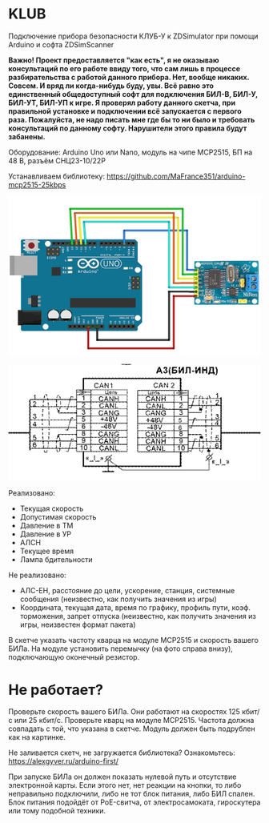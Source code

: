 # KLUB
Подключение прибора безопасности КЛУБ-У к ZDSimulator при помощи Arduino и софта ZDSimScanner

**Важно! Проект предоставляется "как есть", я не оказываю консультаций по его работе ввиду того, что сам лишь в процессе разбирательства с работой данного прибора. Нет, вообще никаких. Совсем. И вряд ли когда-нибудь буду, увы. Всё равно это единственный общедоступный софт для подключения БИЛ-В, БИЛ-У, БИЛ-УТ, БИЛ-УП к игре. Я проверял работу данного скетча, при правильной установке и подключении всё запускается с первого раза.
Пожалуйста, не надо писать мне где бы то ни было и требовать консультаций по данному софту. Нарушители этого правила будут забанены.**

Оборудование: Arduino Uno или Nano, модуль на чипе MCP2515, БП на 48 В, разъём СНЦ23-10/22Р

Устанавливаем библиотеку:
https://github.com/MaFrance351/arduino-mcp2515-25kbps

![](https://github.com/MaFrance351/KLUB/blob/master/MCP2515.PNG "")

![](https://github.com/MaFrance351/KLUB/blob/master/%D0%A0%D0%B0%D1%81%D0%BF%D0%B8%D0%BD%D0%BE%D0%B2%D0%BA%D0%B0%20%D0%91%D0%98%D0%9B.png "")

Реализовано:
* Текущая скорость
* Допустимая скорость
* Давление в ТМ
* Давление в УР
* АЛСН
* Текущее время
* Лампа бдительности

Не реализовано:
* АЛС-ЕН, расстояние до цели, ускорение, станция, системные сообщения (неизвестно, как получить значения из игры)
* Координата, текущая дата, время по графику, профиль пути, коэф. торможения, запрет отпуска (неизвестно, как получить значения из игры, неизвестен формат пакета)

В скетче указать частоту кварца на модуле MCP2515 и скорость вашего БИЛа. На модуле установить перемычку (на фото справа внизу), подключающую оконечный резистор.

# Не работает?
Проверьте скорость вашего БИЛа. Они работают на скоростях 125 кбит/с или 25 кбит/с.
Проверьте кварц на модуле MCP2515. Частота должна совпадать с той, что указана в скетче. Модуль должен быть подрублен как на картинке.

Не заливается скетч, не загружается библиотека? Ознакомьтесь:
https://alexgyver.ru/arduino-first/

При запуске БИЛа он должен показать нулевой путь и отсутствие электронной карты. Если этого нет, нет реакции на кнопки, то либо неправильно подключили, либо не тот блок питания, либо БИЛ спален. Блок питания подойдёт от PoE-свитча, от электросамоката, гироскутера или тому подобной техники.
